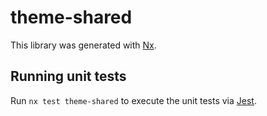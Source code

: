 # theme-shared

This library was generated with [Nx](https://nx.dev).

## Running unit tests

Run `nx test theme-shared` to execute the unit tests via [Jest](https://jestjs.io).
